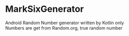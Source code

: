 # MarkSixGenerator

Android Random Number generator written by Kotlin only<br>
Numbers are get from Random.org, true random number
